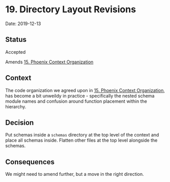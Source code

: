 # 19. Directory Layout Revisions

Date: 2019-12-13

## Status

Accepted

Amends [15. Phoenix Context Organization](0015-phoenix-context-organization.md)

## Context

The code organization we agreed upon in [15. Phoenix Context Organization](0015-phoenix-context-organization.md), has become a bit unweildy in practice - specifically the nested schema module names and confusion around function placement within the hierarchy.

## Decision

Put schemas inside a `schemas` directory at the top level of the context and place all schemas inside. Flatten other files at the top level alongside the schemas.

## Consequences

We might need to amend further, but a move in the right direction.
